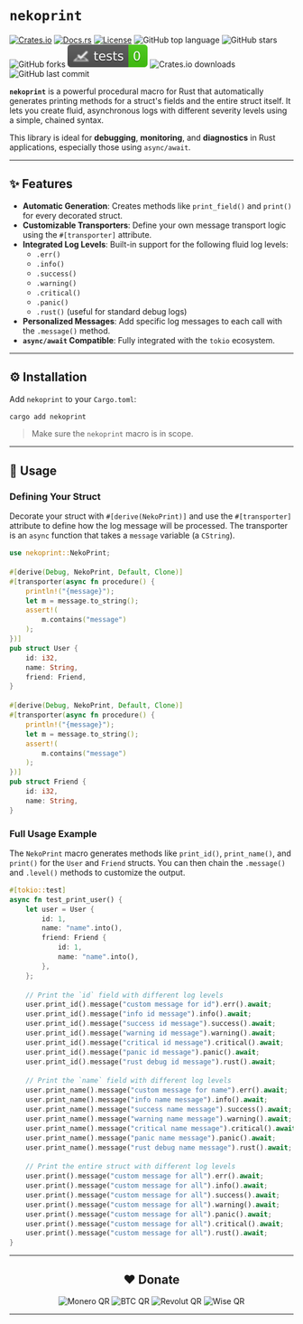 # `nekoprint`

[![Crates.io](https://img.shields.io/crates/v/nekoprint.svg)](https://crates.io/crates/nekoprint)
[![Docs.rs](https://docs.rs/nekoprint/badge.svg)](https://docs.rs/nekoprint)
[![License](https://img.shields.io/crates/l/nekoprint.svg)](https://github.com/pas2rust/nekoprint/blob/main/LICENSE)
![GitHub top language](https://img.shields.io/github/languages/top/pas2rust/nekoprint?color=orange&logo=rust&style=flat&logoColor=white)
![GitHub stars](https://img.shields.io/github/stars/pas2rust/nekoprint?color=success&style=flat&logo=github)
![GitHub forks](https://img.shields.io/github/forks/pas2rust/nekoprint?color=orange&logo=Furry%20Network&style=flat&logoColor=white)
![Tests](https://raw.githubusercontent.com/pas2rust/badges/main/nekoprint-tests.svg)
![Crates.io downloads](https://img.shields.io/crates/d/nekoprint.svg)
![GitHub last commit](https://img.shields.io/github/last-commit/pas2rust/nekoprint?color=ff69b4&label=update&logo=git&style=flat&logoColor=white)

**`nekoprint`** is a powerful procedural macro for Rust that automatically generates printing methods for a struct's fields and the entire struct itself. It lets you create fluid, asynchronous logs with different severity levels using a simple, chained syntax.

This library is ideal for **debugging**, **monitoring**, and **diagnostics** in Rust applications, especially those using `async/await`.

-----

## ✨ Features

  - **Automatic Generation**: Creates methods like `print_field()` and `print()` for every decorated struct.
  - **Customizable Transporters**: Define your own message transport logic using the `#[transporter]` attribute.
  - **Integrated Log Levels**: Built-in support for the following fluid log levels:
      - `.err()`
      - `.info()`
      - `.success()`
      - `.warning()`
      - `.critical()`
      - `.panic()`
      - `.rust()` (useful for standard debug logs)
  - **Personalized Messages**: Add specific log messages to each call with the `.message()` method.
  - **`async/await` Compatible**: Fully integrated with the `tokio` ecosystem.

-----

## ⚙️ Installation

Add `nekoprint` to your `Cargo.toml`:

```bash
cargo add nekoprint
```

> Make sure the `nekoprint` macro is in scope.

-----

## 🚀 Usage

### Defining Your Struct

Decorate your struct with `#[derive(NekoPrint)]` and use the `#[transporter]` attribute to define how the log message will be processed. The transporter is an `async` function that takes a `message` variable (a `CString`).

```rust
use nekoprint::NekoPrint;

#[derive(Debug, NekoPrint, Default, Clone)]
#[transporter(async fn procedure() {
    println!("{message}");
    let m = message.to_string();
    assert!(
        m.contains("message")
    );
})]
pub struct User {
    id: i32,
    name: String,
    friend: Friend,
}

#[derive(Debug, NekoPrint, Default, Clone)]
#[transporter(async fn procedure() {
    println!("{message}");
    let m = message.to_string();
    assert!(
        m.contains("message")
    );
})]
pub struct Friend {
    id: i32,
    name: String,
}
```

### Full Usage Example

The `NekoPrint` macro generates methods like `print_id()`, `print_name()`, and `print()` for the `User` and `Friend` structs. You can then chain the `.message()` and `.level()` methods to customize the output.

```rust
#[tokio::test]
async fn test_print_user() {
    let user = User {
        id: 1,
        name: "name".into(),
        friend: Friend {
            id: 1,
            name: "name".into(),
        },
    };

    // Print the `id` field with different log levels
    user.print_id().message("custom message for id").err().await;
    user.print_id().message("info id message").info().await;
    user.print_id().message("success id message").success().await;
    user.print_id().message("warning id message").warning().await;
    user.print_id().message("critical id message").critical().await;
    user.print_id().message("panic id message").panic().await;
    user.print_id().message("rust debug id message").rust().await;

    // Print the `name` field with different log levels
    user.print_name().message("custom message for name").err().await;
    user.print_name().message("info name message").info().await;
    user.print_name().message("success name message").success().await;
    user.print_name().message("warning name message").warning().await;
    user.print_name().message("critical name message").critical().await;
    user.print_name().message("panic name message").panic().await;
    user.print_name().message("rust debug name message").rust().await;

    // Print the entire struct with different log levels
    user.print().message("custom message for all").err().await;
    user.print().message("custom message for all").info().await;
    user.print().message("custom message for all").success().await;
    user.print().message("custom message for all").warning().await;
    user.print().message("custom message for all").panic().await;
    user.print().message("custom message for all").critical().await;
    user.print().message("custom message for all").rust().await;
}
```

---

<h2 align="center">
  <strong>❤️ Donate</strong>
</h2>

<p align="center">
  <a href="https://github.com/pas2rust/pas2rust/blob/main/pas-monero-donate.png" style="text-decoration:none; color:inherit;">
    <img src="https://img.shields.io/badge/Monero%20QR-FF6600?style=flat&logo=monero&logoColor=white" alt="Monero QR"/>
  </a>
  <a href="https://github.com/pas2rust/pas2rust/blob/main/pas-bitcoin-donate.png" style="text-decoration:none; color:inherit;">
    <img src="https://img.shields.io/badge/BTC%20QR-EAB300?style=flat&logo=bitcoin&logoColor=white" alt="BTC QR"/>
  </a>
  <a href="https://revolut.me/pas2rust" style="text-decoration:none; color:inherit;">
    <img src="https://img.shields.io/badge/Revolut%20QR-Blue?style=flat&logo=revolut&logoColor=white" alt="Revolut QR"/>
  </a>
  <a href="https://wise.com/pay/me/pedroaugustos99" style="text-decoration:none; color:inherit;">
    <img src="https://img.shields.io/badge/Wise%20QR-1CA0F2?style=flat&logo=wise&logoColor=white" alt="Wise QR"/>
  </a>
</p>


---